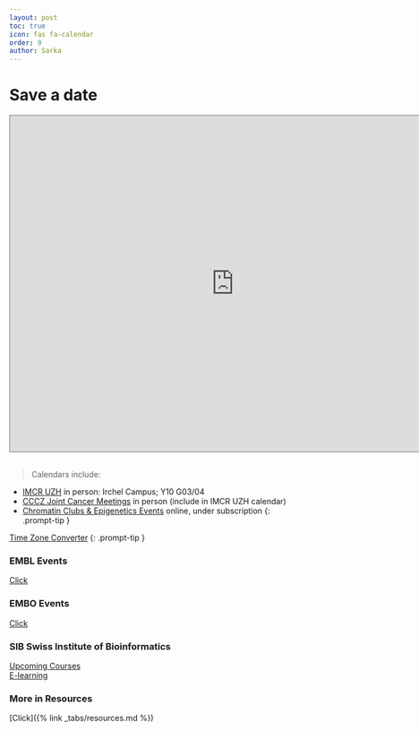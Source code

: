 ```yaml
---
layout: post
toc: true
icon: fas fa-calendar
order: 9
author: Sarka
---
```


# Save a date


<iframe src="https://calendar.google.com/calendar/embed?height=600&wkst=1&ctz=Europe%2FZurich&showPrint=0&src=ZDg2Yzc5YzJlMTZlYTU4YTBhMDNjMDhlMTUxZTQyZDA2OTNjMzNjM2M0NDJjMTJmM2VlZjRiMzk5OGFlN2JjM0Bncm91cC5jYWxlbmRhci5nb29nbGUuY29t&src=ODk3MDc3NTlhYTk0NjUzMWU2MWYyYzAzN2JhZjFjMzNiYjg3YjY4YmY1NzJkOTdhZmY4YmI0Y2YyNzMwNTIzYUBncm91cC5jYWxlbmRhci5nb29nbGUuY29t&src=N2U1OTNhNmM1YWJiNmRkZjIzMDQyYjk1ZTg2MTQxMjYyZDBhYzExZTJiMzM3MTc5ZTk1Mzk0ZWIyZGUxOGQ3NEBncm91cC5jYWxlbmRhci5nb29nbGUuY29t&color=%234285F4&color=%237CB342&color=%23F6BF26" style="border:solid 1px #777" width="800" height="600" frameborder="0" scrolling="no"></iframe>
<br>
<br>


> Calendars include:
* [IMCR UZH](https://www.imcr.uzh.ch/en/seminars.html) in person: Irchel Campus; Y10 G03/04
* [CCCZ Joint Cancer Meetings](https://www.usz.ch/en/event/cccz-joint-cancer-meetings-2025/) in person (include in IMCR UZH calendar)
* [Chromatin Clubs & Epigenetics Events](https://www.activemotif.com/chromatin-clubs) online, under subscription
{: .prompt-tip }

>
[Time Zone Converter](https://www.timeanddate.com/worldclock/converter.html)
{: .prompt-tip }


### EMBL Events
[Click](https://www.embl.org/events/)

<object data= "../uploads/SaveADate/embl_2025.pdf" width="700" height="700" type='application/pdf'></object>

### EMBO Events
[Click](https://www.embo.org/conferences-training/#/)

<object data= "../uploads/SaveADate/embo_2025.pdf" width="700" height="700" type='application/pdf'></object>


### SIB Swiss Institute of Bioinformatics
[Upcoming Courses](https://www.sib.swiss/training/upcoming-training-courses)<br>
[E-learning](https://www.sib.swiss/training/e-learning)


### More in Resources

[Click]({% link _tabs/resources.md %})